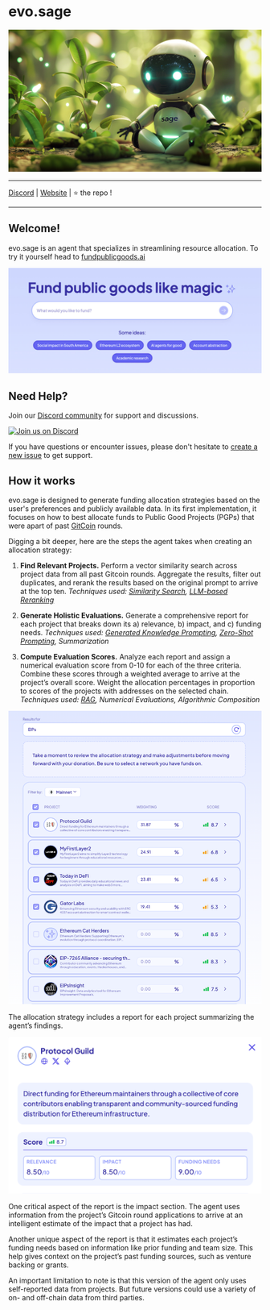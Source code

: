 # evo.sage
![](./content/evo-sage-banner.png)

---

[Discord](https://discord.gg/k7UCsH3ps9) | [Website](https://fundpublicgoods.ai) | :star: the repo !  

---

## Welcome!

evo.sage is an agent that specializes in streamlining resource allocation. To try it yourself head to [fundpublicgoods.ai](https://fundpublicgoods.ai)

![](./content/fundpublicgoods-ss.jpg)

## Need Help?

Join our [Discord community](https://discord.gg/k7UCsH3ps9) for support and discussions.

[![Join us on Discord](https://invidget.switchblade.xyz/k7UCsH3ps9)](https://discord.com/invite/k7UCsH3ps9)

If you have questions or encounter issues, please don't hesitate to [create a new issue](https://github.com/polywrap/evo.sage/issues/new) to get support.

## How it works

evo.sage is designed to generate funding allocation strategies based on the user's preferences and publicly available data. In its first implementation, it focuses on how to best allocate funds to Public Good Projects (PGPs) that were apart of past [GitCoin](https://www.gitcoin.co/) rounds.

Digging a bit deeper, here are the steps the agent takes when creating an allocation strategy:

1. **Find Relevant Projects.** Perform a vector similarity search across project data from all past Gitcoin rounds. Aggregate the results, filter out duplicates, and rerank the results based on the original prompt to arrive at the top ten. *Techniques used: [Similarity Search](https://www.pinecone.io/learn/what-is-similarity-search/), [LLM-based Reranking](https://medium.com/@foadmk/enhancing-data-retrieval-with-vector-databases-and-gpt-3-5-reranking-c58ec6061bde)*

2. **Generate Holistic Evaluations.** Generate a comprehensive report for each project that breaks down its a) relevance, b) impact, and c) funding needs. *Techniques used: [Generated Knowledge Prompting](https://www.promptingguide.ai/techniques/knowledge), [Zero-Shot Prompting](https://www.promptingguide.ai/techniques/zeroshot), Summarization*

3. **Compute Evaluation Scores.** Analyze each report and assign a numerical evaluation score from 0-10 for each of the three criteria. Combine these scores through a weighted average to arrive at the project’s overall score. Weight the allocation percentages in proportion to scores of the projects with addresses on the selected chain. *Techniques used: [RAG](https://www.promptingguide.ai/techniques/rag), Numerical Evaluations, Algorithmic Composition*

![](./content/strategy-ss.png)

The allocation strategy includes a report for each project summarizing the agent’s findings. 

![](./content/report-ss.png)

One critical aspect of the report is the impact section. The agent uses information from the project’s Gitcoin round applications to arrive at an intelligent estimate of the impact that a project has had.

Another unique aspect of the report is that it estimates each project’s funding needs based on information like prior funding and team size. This help gives context on the project’s past funding sources, such as venture backing or grants.

An important limitation to note is that this version of the agent only uses self-reported data from projects. But future versions could use a variety of on- and off-chain data from third parties.
